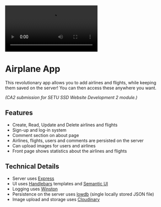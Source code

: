 ![demo](./.github/img/demo.mp4)

# Airplane App

This revolutionary app allows you to add airlines and flights, while keeping them saved on the server! You can then access these anywhere you want.

*(CA2 submission for SETU SSD Website Development 2 module.)*

## Features

- Create, Read, Update and Delete airlines and flights
- Sign-up and log-in system
- Comment section on about page
- Airlines, flights, users and comments are persisted on the server
- Can upload images for users and airlines
- Front page shows statistics about the airlines and flights

## Technical Details

- Server uses [Express](https://github.com/expressjs/express)
- UI uses [Handlebars](https://github.com/handlebars-lang/handlebars.js) templates and [Semantic UI](https://github.com/Semantic-Org/Semantic-UI)
- Logging uses [Winston](https://github.com/winstonjs/winston)
- Persistence on the server uses [lowdb](https://github.com/typicode/lowdb) (single locally stored JSON file)
- Image upload and storage uses [Cloudinary](https://github.com/cloudinary/cloudinary_npm)